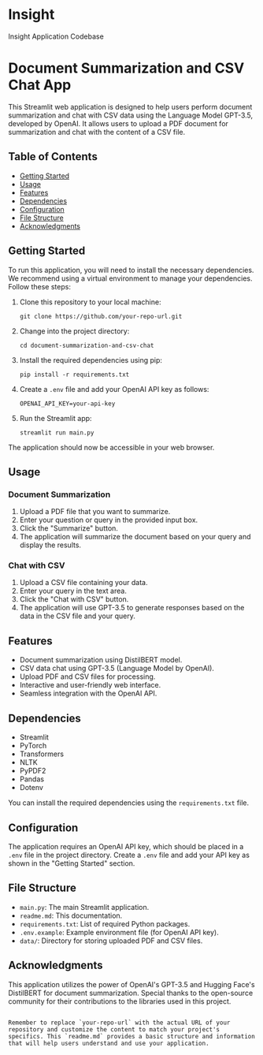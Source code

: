 # Insight
Insight Application Codebase

# Document Summarization and CSV Chat App

This Streamlit web application is designed to help users perform document summarization and chat with CSV data using the Language Model GPT-3.5, developed by OpenAI. It allows users to upload a PDF document for summarization and chat with the content of a CSV file.

## Table of Contents

- [Getting Started](#getting-started)
- [Usage](#usage)
- [Features](#features)
- [Dependencies](#dependencies)
- [Configuration](#configuration)
- [File Structure](#file-structure)
- [Acknowledgments](#acknowledgments)

## Getting Started

To run this application, you will need to install the necessary dependencies. We recommend using a virtual environment to manage your dependencies. Follow these steps:

1. Clone this repository to your local machine:

   ```
   git clone https://github.com/your-repo-url.git
   ```

2. Change into the project directory:

   ```
   cd document-summarization-and-csv-chat
   ```

3. Install the required dependencies using pip:

   ```
   pip install -r requirements.txt
   ```

4. Create a `.env` file and add your OpenAI API key as follows:

   ```
   OPENAI_API_KEY=your-api-key
   ```

5. Run the Streamlit app:

   ```
   streamlit run main.py
   ```

The application should now be accessible in your web browser.

## Usage

### Document Summarization

1. Upload a PDF file that you want to summarize.
2. Enter your question or query in the provided input box.
3. Click the "Summarize" button.
4. The application will summarize the document based on your query and display the results.

### Chat with CSV

1. Upload a CSV file containing your data.
2. Enter your query in the text area.
3. Click the "Chat with CSV" button.
4. The application will use GPT-3.5 to generate responses based on the data in the CSV file and your query.

## Features

- Document summarization using DistilBERT model.
- CSV data chat using GPT-3.5 (Language Model by OpenAI).
- Upload PDF and CSV files for processing.
- Interactive and user-friendly web interface.
- Seamless integration with the OpenAI API.

## Dependencies

- Streamlit
- PyTorch
- Transformers
- NLTK
- PyPDF2
- Pandas
- Dotenv

You can install the required dependencies using the `requirements.txt` file.

## Configuration

The application requires an OpenAI API key, which should be placed in a `.env` file in the project directory. Create a `.env` file and add your API key as shown in the "Getting Started" section.

## File Structure

- `main.py`: The main Streamlit application.
- `readme.md`: This documentation.
- `requirements.txt`: List of required Python packages.
- `.env.example`: Example environment file (for OpenAI API key).
- `data/`: Directory for storing uploaded PDF and CSV files.

## Acknowledgments

This application utilizes the power of OpenAI's GPT-3.5 and Hugging Face's DistilBERT for document summarization. Special thanks to the open-source community for their contributions to the libraries used in this project.
```

Remember to replace `your-repo-url` with the actual URL of your repository and customize the content to match your project's specifics. This `readme.md` provides a basic structure and information that will help users understand and use your application.
